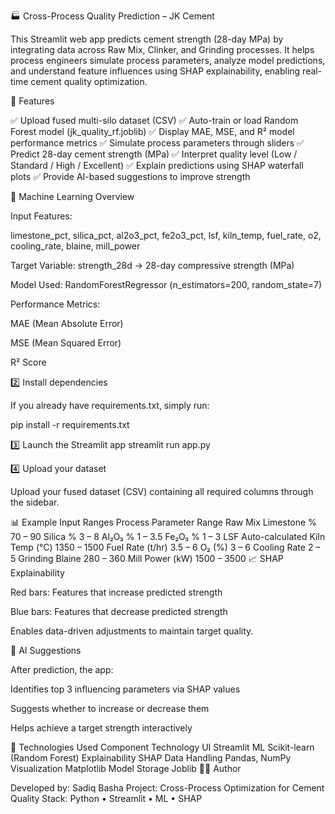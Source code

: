 🏭 Cross-Process Quality Prediction – JK Cement

This Streamlit web app predicts cement strength (28-day MPa) by integrating data across Raw Mix, Clinker, and Grinding processes.
It helps process engineers simulate process parameters, analyze model predictions, and understand feature influences using SHAP explainability, enabling real-time cement quality optimization.

🚀 Features

✅ Upload fused multi-silo dataset (CSV)
✅ Auto-train or load Random Forest model (jk_quality_rf.joblib)
✅ Display MAE, MSE, and R² model performance metrics
✅ Simulate process parameters through sliders
✅ Predict 28-day cement strength (MPa)
✅ Interpret quality level (Low / Standard / High / Excellent)
✅ Explain predictions using SHAP waterfall plots
✅ Provide AI-based suggestions to improve strength

🧠 Machine Learning Overview

Input Features:

limestone_pct, silica_pct, al2o3_pct, fe2o3_pct, lsf,
kiln_temp, fuel_rate, o2, cooling_rate, blaine, mill_power


Target Variable:
strength_28d → 28-day compressive strength (MPa)

Model Used:
RandomForestRegressor (n_estimators=200, random_state=7)

Performance Metrics:

MAE (Mean Absolute Error)

MSE (Mean Squared Error)

R² Score





2️⃣ Install dependencies

If you already have requirements.txt, simply run:

pip install -r requirements.txt

3️⃣ Launch the Streamlit app
streamlit run app.py

4️⃣ Upload your dataset

Upload your fused dataset (CSV) containing all required columns through the sidebar.

📊 Example Input Ranges
Process	Parameter	Range
Raw Mix	Limestone %	70 – 90
	Silica %	3 – 8
	Al₂O₃ %	1 – 3.5
	Fe₂O₃ %	1 – 3
	LSF	Auto-calculated
Kiln	Temp (°C)	1350 – 1500
	Fuel Rate (t/hr)	3.5 – 6
	O₂ (%)	3 – 6
	Cooling Rate	2 – 5
Grinding	Blaine	280 – 360
	Mill Power (kW)	1500 – 3500
📈 SHAP Explainability

Red bars: Features that increase predicted strength

Blue bars: Features that decrease predicted strength

Enables data-driven adjustments to maintain target quality.

🧭 AI Suggestions

After prediction, the app:

Identifies top 3 influencing parameters via SHAP values

Suggests whether to increase or decrease them

Helps achieve a target strength interactively

🧰 Technologies Used
Component	Technology
UI	Streamlit
ML	Scikit-learn (Random Forest)
Explainability	SHAP
Data Handling	Pandas, NumPy
Visualization	Matplotlib
Model Storage	Joblib
🧑‍💻 Author

Developed by: Sadiq Basha
Project: Cross-Process Optimization for Cement Quality
Stack: Python • Streamlit • ML • SHAP
